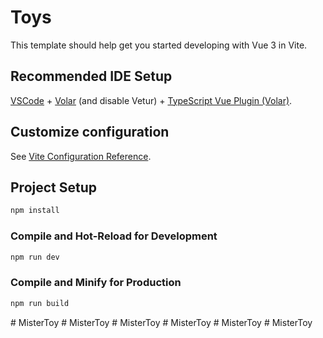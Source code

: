 # Toys

This template should help get you started developing with Vue 3 in Vite.

## Recommended IDE Setup

[VSCode](https://code.visualstudio.com/) + [Volar](https://marketplace.visualstudio.com/items?itemName=Vue.volar) (and disable Vetur) + [TypeScript Vue Plugin (Volar)](https://marketplace.visualstudio.com/items?itemName=Vue.vscode-typescript-vue-plugin).

## Customize configuration

See [Vite Configuration Reference](https://vitejs.dev/config/).

## Project Setup

```sh
npm install
```

### Compile and Hot-Reload for Development

```sh
npm run dev
```

### Compile and Minify for Production

```sh
npm run build
```
#   M i s t e r T o y  
 #   M i s t e r T o y  
 #   M i s t e r T o y  
 #   M i s t e r T o y  
 #   M i s t e r T o y  
 #   M i s t e r T o y  
 